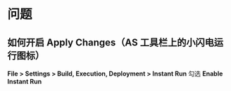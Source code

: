 # 问题

## 如何开启 Apply Changes（AS 工具栏上的小闪电运行图标）
**File > Settings > Build, Execution, Deployment > Instant Run** 勾选 **Enable Instant Run** 